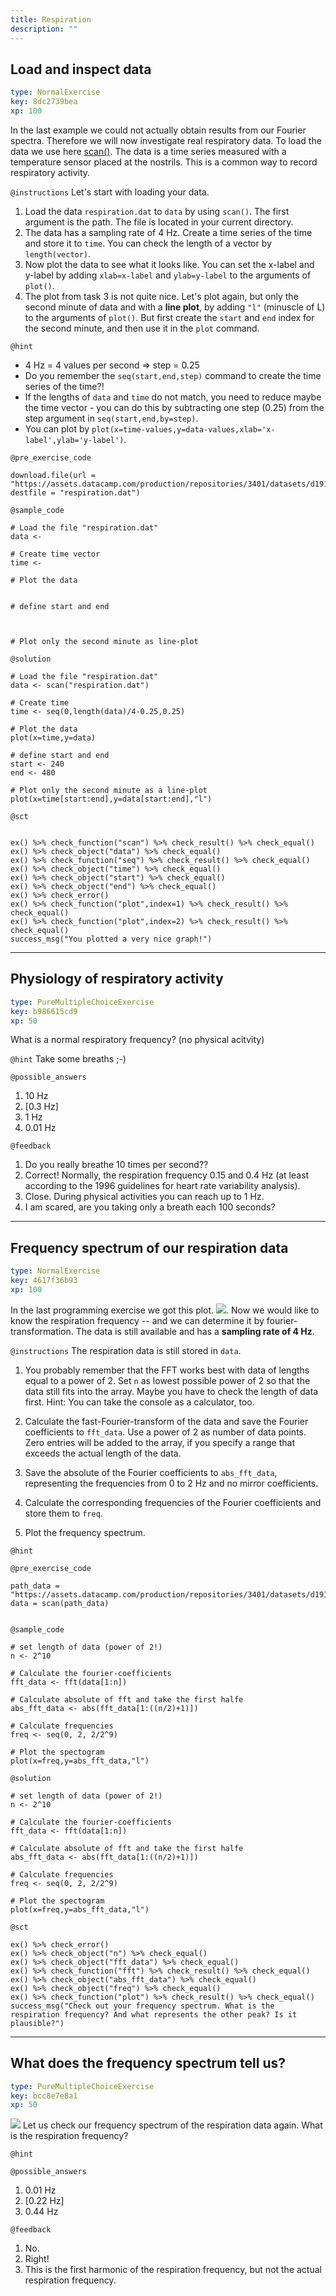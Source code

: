 ```yaml
---
title: Respiration
description: ""
---
```


## Load and inspect data

```yaml
type: NormalExercise
key: 8dc2739bea
xp: 100
```

In the last example we could not actually obtain results from our Fourier spectra. Therefore we will now investigate real respiratory data. To load the data we use here [scan()](https://www.rdocumentation.org/packages/base/versions/3.5.3/topics/scan). The data is a time series measured with a temperature sensor placed at the nostrils. This is a common way to record respiratory activity.

`@instructions`
Let's start with loading your data. 
1. Load the data ```respiration.dat``` to ```data``` by using ```scan()```. The first argument is the path. The file is located in your current directory. 
2. The data has a sampling rate of 4 Hz. Create a time series of the time and store it to ```time```. You can check the length of a vector by ```length(vector)```.   
3. Now plot the data to see what it looks like. You can set the x-label and y-label by adding ```xlab=x-label``` and ```ylab=y-label``` to the arguments of ```plot()```.
4. The plot from task 3 is not quite nice. Let's plot again, but only the second minute of data and with a **line plot**, by adding ```"l"``` (minuscle of L) to the arguments of ```plot()```. But first create the ```start``` and ```end``` index for the second minute, and then use it in the ```plot``` command.

`@hint`
- 4 Hz = 4 values per second => step = 0.25
- Do you remember the ```seq(start,end,step)``` command to create the time series of the time?!  
- If the lengths of ```data``` and ```time``` do not match, you need to reduce maybe the time vector - you can do this by subtracting one step (0.25) from the step argument in ```seq(start,end,by=step)```.
- You can plot by ```plot(x=time-values,y=data-values,xlab='x-label',ylab='y-label')```.

`@pre_exercise_code`
```{r}
download.file(url = "https://assets.datacamp.com/production/repositories/3401/datasets/d191ac1f6ae2fda3392c4d41b892ba8bd2822bf3/atmung.dat", destfile = "respiration.dat")

```

`@sample_code`
```{r}
# Load the file "respiration.dat"
data <- 

# Create time vector
time <- 

# Plot the data


# define start and end



# Plot only the second minute as line-plot

```

`@solution`
```{r}
# Load the file "respiration.dat"
data <- scan("respiration.dat")

# Create time
time <- seq(0,length(data)/4-0.25,0.25)

# Plot the data
plot(x=time,y=data)

# define start and end
start <- 240
end <- 480

# Plot only the second minute as a line-plot
plot(x=time[start:end],y=data[start:end],"l")
```

`@sct`
```{r}

ex() %>% check_function("scan") %>% check_result() %>% check_equal()
ex() %>% check_object("data") %>% check_equal()
ex() %>% check_function("seq") %>% check_result() %>% check_equal()
ex() %>% check_object("time") %>% check_equal()
ex() %>% check_object("start") %>% check_equal()
ex() %>% check_object("end") %>% check_equal()
ex() %>% check_error()
ex() %>% check_function("plot",index=1) %>% check_result() %>% check_equal()
ex() %>% check_function("plot",index=2) %>% check_result() %>% check_equal()
success_msg("You plotted a very nice graph!")
```

---

## Physiology of respiratory activity

```yaml
type: PureMultipleChoiceExercise
key: b986615cd9
xp: 50
```

What is a normal respiratory frequency? (no physical acitvity)

`@hint`
Take some breaths ;-)

`@possible_answers`
1. 10 Hz
2. [0.3 Hz]
3. 1 Hz 
4. 0.01 Hz

`@feedback`
1. Do you really breathe 10 times per second?? 
2. Correct! Normally, the respiration frequency 0.15 and 0.4 Hz (at least according to the 1996 guidelines for heart rate variability analysis).
3. Close. During physical activities you can reach up to 1 Hz.
4. I am scared, are you taking only a breath each 100 seconds?

---

## Frequency spectrum of our respiration data

```yaml
type: NormalExercise
key: 4617f36b93
xp: 100
```

In the last programming exercise we got this plot. ![](https://assets.datacamp.com/production/repositories/3401/datasets/3ef69998a7434569bb3df0dc7e33b09c2b827e65/respiration.png). Now we would like to know the respiration frequency -- and we can determine it by fourier-transformation. The data is still available and has a **sampling rate of 4 Hz**.

`@instructions`
The respiration data is still stored in ```data```.
1. You probably remember that the FFT works best with data of lengths equal to a power of 2. Set ```n``` as lowest possible power of 2 so that the data still fits into the array. Maybe you have to check the length of data first. Hint: You can take the console as a calculator, too.

2. Calculate the fast-Fourier-transform of the data and save the Fourier coefficients to ```fft_data```. Use a power of 2 as number of data points. Zero entries will be added to the array, if you specify a range that exceeds the actual length of the data.

3. Save the absolute of the Fourier coefficients to ```abs_fft_data```, representing the frequencies from 0 to 2 Hz and no mirror coefficients.

4. Calculate the corresponding frequencies of the Fourier coefficients and store them to ```freq```.

5. Plot the frequency spectrum.

`@hint`


`@pre_exercise_code`
```{r}
path_data = "https://assets.datacamp.com/production/repositories/3401/datasets/d191ac1f6ae2fda3392c4d41b892ba8bd2822bf3/atmung.dat"
data = scan(path_data)


```

`@sample_code`
```{r}
# set length of data (power of 2!)
n <- 2^10

# Calculate the fourier-coefficients
fft_data <- fft(data[1:n])

# Calculate absolute of fft and take the first halfe
abs_fft_data <- abs(fft_data[1:((n/2)+1)])

# Calculate frequencies
freq <- seq(0, 2, 2/2^9)

# Plot the spectogram
plot(x=freq,y=abs_fft_data,"l")
```

`@solution`
```{r}
# set length of data (power of 2!)
n <- 2^10

# Calculate the fourier-coefficients
fft_data <- fft(data[1:n])

# Calculate absolute of fft and take the first halfe
abs_fft_data <- abs(fft_data[1:((n/2)+1)])

# Calculate frequencies
freq <- seq(0, 2, 2/2^9)

# Plot the spectogram
plot(x=freq,y=abs_fft_data,"l")
```

`@sct`
```{r}
ex() %>% check_error()
ex() %>% check_object("n") %>% check_equal()
ex() %>% check_object("fft_data") %>% check_equal()
ex() %>% check_function("fft") %>% check_result() %>% check_equal()
ex() %>% check_object("abs_fft_data") %>% check_equal()
ex() %>% check_object("freq") %>% check_equal()
ex() %>% check_function("plot") %>% check_result() %>% check_equal()
success_msg("Check out your frequency spectrum. What is the respiration frequency? And what represents the other peak? Is it plausible?")
```

---

## What does the frequency spectrum tell us?

```yaml
type: PureMultipleChoiceExercise
key: bcc8e7e8a1
xp: 50
```

![](https://assets.datacamp.com/production/repositories/3401/datasets/e9a75a9779ec5042622026a258642cf8d64b8e62/respiration_spectrum.png)
Let us check our frequency spectrum of the respiration data again. 
What is the respiration frequency?

`@hint`


`@possible_answers`
1. 0.01 Hz
2. [0.22 Hz]
3. 0.44 Hz

`@feedback`
1. No.
2. Right!
3. This is the first harmonic of the respiration frequency, but not the actual respiration frequency.
